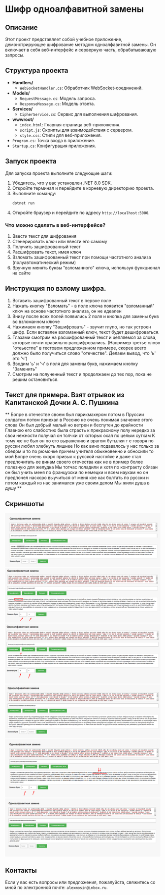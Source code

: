 # Шифр одноалфавитной замены

## Описание
Этот проект представляет собой учебное приложение, демонстрирующее шифрование методом одноалфавитной замены. Он включает в себя веб-интерфейс и серверную часть, обрабатывающую запросы.

## Структура проекта
- **Handlers/**
  - `WebSocketHandler.cs`: Обработчик WebSocket-соединений.
- **Models/**
  - `RequestMessage.cs`: Модель запроса.
  - `ResponseMessage.cs`: Модель ответа.
- **Services/**
  - `CipherService.cs`: Сервис для выполнения шифрования.
- **wwwroot/**
  - `index.html`: Главная страница веб-приложения.
  - `script.js`: Скрипты для взаимодействия с сервером.
  - `style.css`: Стили для веб-приложения.
- `Program.cs`: Точка входа в приложение.
- `Startup.cs`: Конфигурация приложения.

## Запуск проекта
Для запуска проекта выполните следующие шаги:

1. Убедитесь, что у вас установлен .NET 8.0 SDK.
2. Откройте терминал и перейдите в корневую директорию проекта.
3. Выполните команду:
    ```sh
    dotnet run
    ```
4. Откройте браузер и перейдите по адресу `http://localhost:5000`.

### Что можно сделать в веб-интерфейсе?
1. Ввести текст для шифрования
2. Сгенерировать ключ или ввести его самому
3. Получить зашифрованный текст
4. Расшифровать текст, имея ключ
5. Взломать зашифрованный текст при помощи частотного анализа (полуавтоматический режим)
6. Вручную менять буквы "взломанного" ключа, используя функционал на сайте

## Инструкция по взлому шифра.
1. Вставить зашифрованный текст в первое поле
2. Нажать кнопку "Взломать" - в поле ключа появится "взломанный" ключ на основе частотного анализа, он не идеален
3. Внизу после всех полей появились 2 поля и кнопка для замены букв во взломанном ключе
4. Нажимаем кнопку "Зашифровать" - звучит глупо, но так устроен шифр. Если вставлен взломанный ключ, текст будет дешифроваться.
4. Глазами смотрим на расшифрованный текст и цепляемся за слова, которые почти правильно расшифровались. (Например третье слово "отеьестпе" в тестовом предложенном примере, скорее всего должно было получиться слово "отечестве". Делаем вывод, что 'ь' это 'ч')
5. Вводим 'ь' и 'ч' в поля для замены букв, нажимаем кнопку "Заменить"
6. Смотрим на полученный текст и продолжаем до тех пор, пока не решим остановиться.

## Текст для примера. Взят отрывок из Капитанской Дочки А. С. Пушкина
** Бопре в отечестве своем был парикмахером потом в Пруссии солдатом потом приехал в Россию не очень понимая значение этого слова Он был добрый малый но ветрен и беспутен до крайности Главною его слабостию была страсть к прекрасному полу нередко за свои нежности получал он толчки от которых охал по целым суткам К тому же не был он по его выражению и врагом бутылки т е говоря по русски любил хлебнуть лишнее Но как вино подавалось у нас только за обедом и то по рюмочке причем учителя обыкновенно и обносили то мой Бопре очень скоро привык к русской настойке и даже стал предпочитать ее винам своего отечества как не в пример более полезную для желудка Мы тотчас поладили и хотя по контракту обязан он был учить меня по французски по немецки и всем наукам но он предпочел наскоро выучиться от меня кое как болтать по русски и потом каждый из нас занимался уже своим делом Мы жили душа в душу **

## Скриншоты
![Скриншот1](pictures/fisrt.png)
![Скриншот2](pictures/second.png)
![Скриншот3](pictures/third.png)
![Скриншот4](pictures/fourth.png)
![Скриншот5](pictures/fifth.png)
![Скриншот6](pictures/sixth.png)

## Контакты
Если у вас есть вопросы или предложения, пожалуйста, свяжитесь со мной по электронной почте: `alexmosin@inbox.ru`.